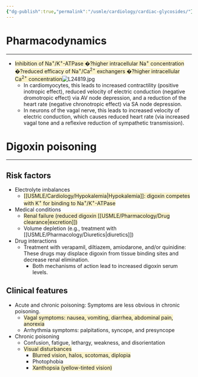 ```yaml
---
{"dg-publish":true,"permalink":"/usmle/cardiology/cardiac-glycosides/"}
---
```


# Pharmacodynamics
---
- <span style="background:rgba(240, 200, 0, 0.2)">Inhibition of Na<sup>+</sup>/K<sup>+</sup>-ATPase �?higher intracellular Na<sup>+</sup> concentration �?reduced efficacy of Na<sup>+</sup>/Ca<sup>2+</sup> exchangers �?higher intracellular Ca<sup>2+</sup> concentration</span>![L24819.jpg](/img/user/appendix/L24819.jpg)
	- In cardiomyocytes, this leads to increased contractility (positive inotropic effect), reduced velocity of electric conduction (negative dromotropic effect) via AV node depression, and a reduction of the heart rate (negative chronotropic effect) via SA node depression.
	- In neurons of the vagal nerve, this leads to increased velocity of electric conduction, which causes reduced heart rate (via increased vagal tone and a reflexive reduction of sympathetic transmission).
# Digoxin poisoning
---
## Risk factors
- Electrolyte imbalances
	- <span style="background:rgba(240, 200, 0, 0.2)">[[USMLE/Cardiology/Hypokalemia\|Hypokalemia]]: digoxin competes with K<sup>+</sup> for binding to Na<sup>+</sup>/K<sup>+</sup>-ATPase</span>
- Medical conditions
	- <span style="background:rgba(240, 200, 0, 0.2)">Renal failure (reduced digoxin [[USMLE/Pharmacology/Drug clearance\|excretion]])</span>
	- Volume depletion (e.g., treatment with [[USMLE/Pharmacology/Diuretics\|diuretics]])
- Drug interactions
	- Treatment with verapamil, diltiazem, amiodarone, and/or quinidine: These drugs may displace digoxin from tissue binding sites and decrease renal elimination. 
		- Both mechanisms of action lead to increased digoxin serum levels.
## Clinical features
- Acute and chronic poisoning: Symptoms are less obvious in chronic poisoning.
	- <span style="background:rgba(240, 200, 0, 0.2)">Vagal symptoms: nausea, vomiting, diarrhea, abdominal pain, anorexia</span>
	- Arrhythmia symptoms: palpitations, syncope, and presyncope 
- Chronic poisoning
	- Confusion, fatigue, lethargy, weakness, and disorientation
	- <span style="background:rgba(240, 200, 0, 0.2)">Visual disturbances</span>
		- <span style="background:rgba(240, 200, 0, 0.2)">Blurred vision, halos, scotomas, diplopia</span>
		- Photophobia
		- <span style="background:rgba(240, 200, 0, 0.2)">Xanthopsia (yellow-tinted vision)</span>


